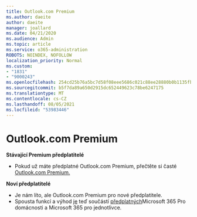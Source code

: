 ```yaml
---
title: Outlook.com Premium
ms.author: daeite
author: daeite
manager: joallard
ms.date: 04/21/2020
ms.audience: Admin
ms.topic: article
ms.service: o365-administration
ROBOTS: NOINDEX, NOFOLLOW
localization_priority: Normal
ms.custom:
- "1831"
- "9000243"
ms.openlocfilehash: 254cd25b76a5bc7d58f08eee5686c021c88ee28880b0b1135fba8e2119355721
ms.sourcegitcommit: b5f7da89a650d2915dc652449623c78be6247175
ms.translationtype: MT
ms.contentlocale: cs-CZ
ms.lasthandoff: 08/05/2021
ms.locfileid: "53983446"
---
```

# <a name="outlookcom-premium"></a>Outlook.com Premium

**Stávající Premium předplatitelé**

- Pokud už máte předplatné Outlook.com Premium, přečtěte si časté [Outlook.com Premium.](https://support.office.com/article/cd5f03f6-1407-456a-9410-f8f24804746b?wt.mc_id=Office_Outlook_com_Alchemy)

**Noví předplatitelé**

- Je nám líto, ale Outlook.com Premium pro nové předplatitele.
- Spousta funkcí a výhod [je](https://support.office.com/article/78c6089c-7faf-44f5-82e2-efa9ebb921d2?wt.mc_id=Office_Outlook_com_Alchemy) teď součástí [předplatných](https://go.microsoft.com/fwlink/?linkid=2017122)Microsoft 365 Pro domácnosti a Microsoft 365 pro jednotlivce.
